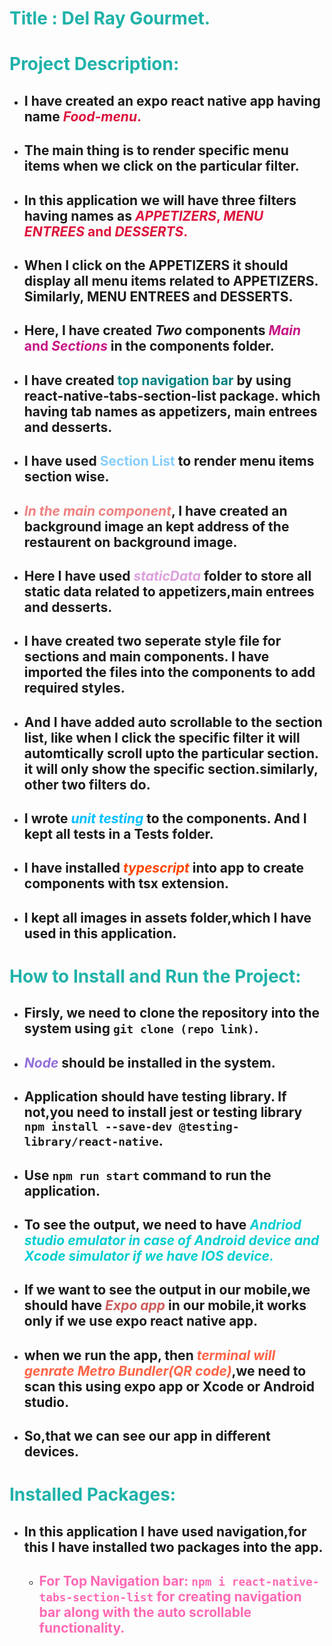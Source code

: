 # <span style="color:LightSeaGreen">**Title** :</span> <span style="color:LightSeaGreen">**Del Ray Gourmet.**<span>

# <span style="color:LightSeaGreen">**Project Description**:</span>


* ##  I have created an expo react native app having name <span style="color:Crimson">_**Food-menu**_.</span>

* ##  The main thing is to render specific menu items when we click on the particular filter.

* ##  In this application we will have three filters having names as <span style="color:Crimson">_**APPETIZERS**_, _**MENU ENTREES**_ and _**DESSERTS**_.</span>

* ## When I click on the APPETIZERS it should display all menu items related to APPETIZERS. Similarly, MENU ENTREES and DESSERTS.

* ## Here, I have created _Two_ components <span style="color:MediumVioletRed">_**Main**_ and _**Sections**_</span> in the components folder.
* ## I have created <span style="color:Teal">**top navigation bar**</span> by using react-native-tabs-section-list package. which having tab names as appetizers, main entrees and desserts.
* ##  I have used <span style="color:LightSkyBlue">**Section List**</span> to render menu items section wise.
* ##  <span style="color:LightCoral">_**In the main component**_</span>, I have created an background image an kept address of the restaurent on background image.
* ## Here I have used <span style="color:plum">_**staticData**_</span> folder to store all static data related to appetizers,main entrees and desserts.
* ## I have created two seperate style file for sections and main components. I have imported the files into the components to add required styles.
* ## And I have added auto scrollable to the section list, like when I click the specific filter it will automtically scroll upto the particular section. it will only show the specific section.similarly, other two filters do.
* ##  I wrote <span style="color:DeepSkyBlue">_**unit testing**_</span> to the  components. And I kept all tests in a Tests folder.
* ##  I have installed <span style="color:OrangeRed">_**typescript**_</span> into app to create components with tsx extension.
* ##  I kept all images in assets folder,which I have used in this application.

#  <span style="color:LightSeaGreen">**How to Install and Run the Project:**</span>
* ## Firsly, we need to clone the repository into the system using `git clone (repo link)`.
* ## <span style="color:MediumPurple">_**Node**_</span> should be installed in the system.
* ## Application should have testing library. If not,you need to install jest or testing library `npm install --save-dev @testing-library/react-native`.
* ## Use `npm run start` command to run the application.
* ## To see the output, we need to have <span style="color:DarkTurquoise">_**Andriod studio emulator in case of Android device and Xcode simulator if we have IOS device.**_</span>
* ## If we want to see the output in our mobile,we should have <span style="color:IndianRed">_**Expo app**_</span> in our mobile,it works only if we use expo react native app.
* ## when we run the app, then <span style="color:Tomato">_**terminal will genrate Metro Bundler(QR code)**_</span>,we need to scan this using expo app or Xcode or Android studio.
* ## So,that we can see our app in different devices.

# <span style="color:LightSeaGreen">**Installed Packages:**</span>
* ## In this application I have used navigation,for this I have installed two packages into the app.
    * ## <span style="color:HotPink">**For Top Navigation bar:** `npm i react-native-tabs-section-list` for creating navigation bar along with the auto scrollable functionality.


